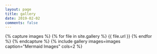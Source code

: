 ```yaml
---
layout: page
title: gallery
date: 2019-02-02
comments: false
---
```


{% capture images %}
    {% for file in site.gallery %}
	    {{ file.url }}
	{% endfor %}
{% endcapture %}
{% include gallery images=images caption="Mermaid Images" cols=2 %}
